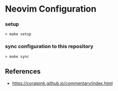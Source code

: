 # Neovim Configuration

### setup

```
> make setup
```

### sync configuration to this repository

```
> make sync
```


## References

- https://coralpink.github.io/commentary/index.html
